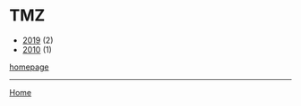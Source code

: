 # TMZ

  * [2019](./tmz-2019.md) (2)
  * [2010](./tmz-2010.md) (1)

[homepage](https://www.tmz.com/)

----

[Home](../index.md)
